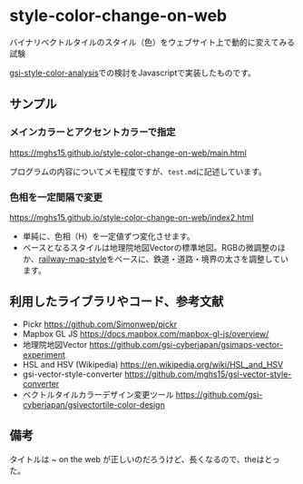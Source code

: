 # style-color-change-on-web
バイナリベクトルタイルのスタイル（色）をウェブサイト上で動的に変えてみる試験

[gsi-style-color-analysis](https://github.com/mghs15/gsi-style-color-analysis)での検討をJavascriptで実装したものです。

## サンプル
### メインカラーとアクセントカラーで指定 
https://mghs15.github.io/style-color-change-on-web/main.html

プログラムの内容についてメモ程度ですが、`test.md`に記述しています。

### 色相を一定間隔で変更
https://mghs15.github.io/style-color-change-on-web/index2.html

* 単純に、色相（H）を一定値ずつ変化させます。
* ベースとなるスタイルは地理院地図Vectorの標準地図。RGBの微調整のほか、[railway-map-style](https://github.com/mghs15/railway-map-style)をベースに、鉄道・道路・境界の太さを調整しています。

## 利用したライブラリやコード、参考文献
* Pickr https://github.com/Simonwep/pickr
* Mapbox GL JS https://docs.mapbox.com/mapbox-gl-js/overview/
* 地理院地図Vector https://github.com/gsi-cyberjapan/gsimaps-vector-experiment
* HSL and HSV (Wikipedia) https://en.wikipedia.org/wiki/HSL_and_HSV
* gsi-vector-style-converter https://github.com/mghs15/gsi-vector-style-converter
* ベクトルタイルカラーデザイン変更ツール https://github.com/gsi-cyberjapan/gsivectortile-color-design

## 備考
タイトルは ~ on the web が正しいのだろうけど、長くなるので、theはとった。 

